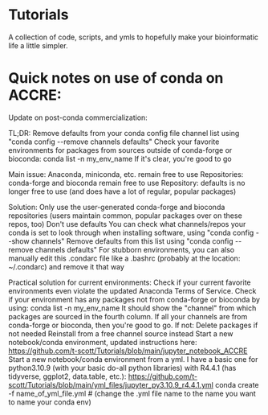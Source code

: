 # Tutorials

A collection of code, scripts, and ymls to hopefully make your bioinformatic life a little simpler. 



# Quick notes on use of conda on ACCRE:
Update on post-conda commercialization: 

TL;DR:
Remove defaults from your conda config file channel list using "conda config --remove channels defaults"
Check your favorite environments for packages from sources outside of conda-forge or bioconda:
conda list -n my_env_name
If it's clear, you're good to go

Main issue:
Anaconda, miniconda, etc. remain free to use
Repositories: conda-forge and bioconda remain free to use
Repository: defaults is no longer free to use (and does have a lot of regular, popular packages)

Solution:
Only use the user-generated conda-forge and bioconda repositories (users maintain common, popular packages over on these repos, too)
Don't use defaults
You can check what channels/repos your conda is set to look through when installing software, using "conda config --show channels"
Remove defaults from this list using "conda config --remove channels defaults"
For stubborn environments, you can also manually edit this .condarc file like a .bashrc (probably at the location: ~/.condarc) and remove it that way


Practical solution for current environments:
Check if your current favorite environments even violate the updated Anaconda Terms of Service. Check if your environment has any packages not from conda-forge or bioconda by using:
   conda list -n my_env_name
It should show the "channel" from which packages are sourced in the fourth column. If all your channels are from conda-forge or bioconda, then you're good to go. 
If not:
Delete packages if not needed
Reinstall from a free channel source instead
Start a new notebook/conda environment, updated instructions here: 
https://github.com/t-scott/Tutorials/blob/main/jupyter_notebook_ACCRE
Start a new notebook/conda environment from a yml. I have a basic one for python3.10.9 (with your basic do-all python libraries) with R4.4.1 (has tidyverse, ggplot2, data.table, etc.):
https://github.com/t-scott/Tutorials/blob/main/yml_files/jupyter_py3.10.9_r4.4.1.yml
conda create -f name_of_yml_file.yml # (change the .yml file name to the name you want to name your conda env)




